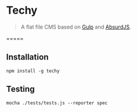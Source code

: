 # Techy

> A flat file CMS based on [Gulp](http://gulpjs.com/) and [AbsurdJS](http://absurdjs.com).

=====

## Installation

`npm install -g techy`

## Testing

`mocha ./tests/tests.js --reporter spec`
